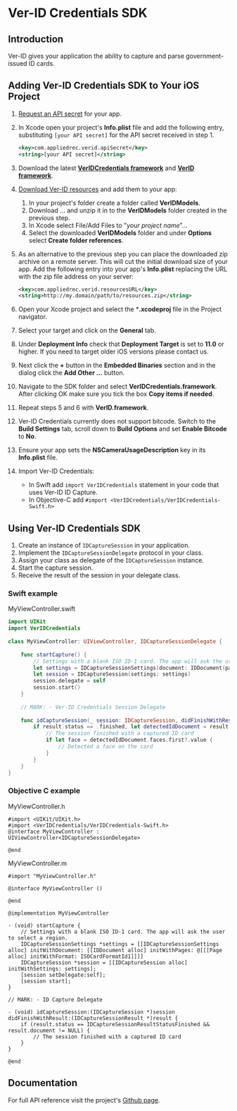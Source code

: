 # Ver-ID Credentials SDK

## Introduction

Ver-ID gives your application the ability to capture and parse government-issued ID cards.

## Adding Ver-ID Credentials SDK to Your iOS Project

1. [Request an API secret](https://dev.ver-id.com/admin/register) for your app.
1. In Xcode open your project's **Info.plist** file and add the following entry,  substituting `[your API secret]` for the API secret received in step 1.

	~~~xml
	<key>com.appliedrec.verid.apiSecret</key>
	<string>[your API secret]</string>
	~~~
1. Download the latest [**VerIDCredentials framework**](https://github.com/AppliedRecognition/Ver-ID-Credentials-iOS-Sample/tree/master/Frameworks/VerIDCredentials.framework) and [**VerID framework**](https://github.com/AppliedRecognition/Ver-ID-Credentials-iOS-Sample/tree/master/Frameworks/VerID.framework).
2. [Download Ver-ID resources](https://github.com/AppliedRecognition/Ver-ID-iOS-Sample/releases/download/v3.4.1/VerIDModels.zip) and add them to your app:

	1. In your project's folder create a folder called **VerIDModels**.
	2. Download ... and unzip it in to the **VerIDModels** folder created in the previous step.
	3. In Xcode select File/Add Files to "*your project name*"...
	4. Select the downloaded **VerIDModels** folder and under **Options** select **Create folder references**.
5. As an alternative to the previous step you can place the downloaded zip archive on a remote server. This will cut the initial download size of your app. Add the following entry into your app's **Info.plist** replacing the URL with the zip file address on your server:
		
	~~~xml
	<key>com.appliedrec.verid.resourcesURL</key>
	<string>http://my.domain/path/to/resources.zip</string>
	~~~
2. Open your Xcode project and select the ***.xcodeproj** file in the Project navigator.
3. Select your target and click on the **General** tab.
4. Under **Deployment Info** check that **Deployment Target** is set to **11.0** or higher. If you need to target older iOS versions please contact us.
5. Next click the **+** button in the **Embedded Binaries** section and in the dialog click the **Add Other ...** button.
6. Navigate to the SDK folder and select **VerIDCredentials.framework**. After clicking OK make sure you tick the box **Copy items if needed**.
7. Repeat steps 5 and 6 with **VerID.framework**.
7. Ver-ID Credentials currently does not support bitcode. Switch to the **Build Settings** tab, scroll down to **Build Options** and set **Enable Bitcode** to **No**.
8. Ensure your app sets the **NSCameraUsageDescription** key in its **Info.plist** file.
9. Import Ver-ID Credentials:
	- In Swift add `import VerIDCredentials` statement in your code that uses Ver-ID ID Capture.
	- In Objective-C add `#import <VerIDCredentials/VerIDCredentials-Swift.h>`

## Using Ver-ID Credentials SDK

1. Create an instance of `IDCaptureSession` in your application. 
2. Implement the `IDCaptureSessionDelegate` protocol in your class.
3. Assign your class as delegate of the `IDCaptureSession` instance.
4. Start the capture session.
5. Receive the result of the session in your delegate class.

### Swift example

MyViewController.swift
	
~~~swift
import UIKit
import VerIDCredentials
	
class MyViewController: UIViewController, IDCaptureSessionDelegate {
	
	func startCapture() {
        // Settings with a blank ISO ID-1 card. The app will ask the user to select a region.
        let settings = IDCaptureSessionSettings(document: IDDocument(pages: [Page(format: .id1)]))
        let session = IDCaptureSession(settings: settings)
        session.delegate = self
        session.start()
	}
	
	// MARK: - Ver-ID Credentials Session Delegate
	
	func idCaptureSession(_ session: IDCaptureSession, didFinishWithResult result: IDCaptureSessionResult) {
		if result.status == .finished, let detectedIdDocument = result.document {
			// The session finished with a captured ID card
			if let face = detectedIdDocument.faces.first?.value {
				// Detected a face on the card
			}
		}
	}
}
~~~

### Objective C example

MyViewController.h

~~~objc
#import <UIKit/UIKit.h>
#import <VerIDCredentials/VerIDCredentials-Swift.h>
@interface MyViewController : UIViewController<IDCaptureSessionDelegate>
	
@end
~~~	
MyViewController.m
	
~~~objc
#import "MyViewController.h"
	
@interface MyViewController ()

@end

@implementation MyViewController

- (void) startCapture {
    // Settings with a blank ISO ID-1 card. The app will ask the user to select a region.
    IDCaptureSessionSettings *settings = [[IDCaptureSessionSettings alloc] initWithDocument: [[IDDocument alloc] initWithPages: @[[[Page alloc] initWithFormat: ISOCardFormatId1]]]]
    IDCaptureSession *session = [[IDCaptureSession alloc] initWithSettings: settings];
    [session setDelegate:self];
    [session start];
}

// MARK: - ID Capture Delegate

- (void) idCaptureSession:(IDCaptureSession *)session didFinishWithResult:(IDCaptureSessionResult *)result {
    if (result.status == IDCaptureSessionResultStatusFinished && result.document != NULL) {
	    // The session finished with a captured ID card
    }
}

@end
~~~

## Documentation
For full API reference visit the project's [Github page](https://appliedrecognition.github.io/Ver-ID-Credentials-iOS-Sample/).
